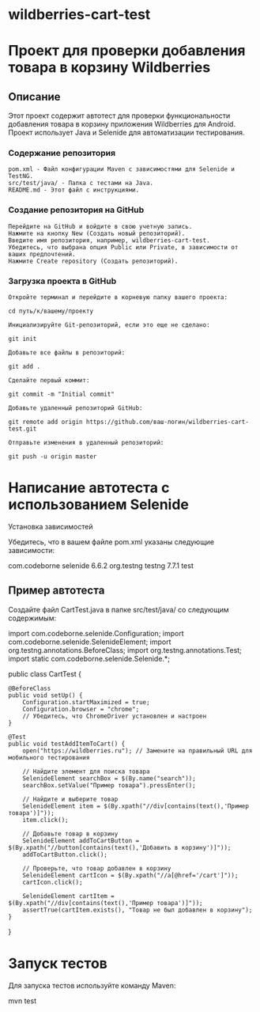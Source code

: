 # wildberries-cart-test

# Проект для проверки добавления товара в корзину Wildberries

## Описание

Этот проект содержит автотест для проверки функциональности добавления товара в корзину приложения Wildberries для Android. Проект использует Java и Selenide для автоматизации тестирования.

### Содержание репозитория

    pom.xml - Файл конфигурации Maven с зависимостями для Selenide и TestNG.
    src/test/java/ - Папка с тестами на Java.
    README.md - Этот файл с инструкциями.

### Создание репозитория на GitHub

    Перейдите на GitHub и войдите в свою учетную запись.
    Нажмите на кнопку New (Создать новый репозиторий).
    Введите имя репозитория, например, wildberries-cart-test.
    Убедитесь, что выбрана опция Public или Private, в зависимости от ваших предпочтений.
    Нажмите Create repository (Создать репозиторий).

### Загрузка проекта в GitHub

    Откройте терминал и перейдите в корневую папку вашего проекта:

    cd путь/к/вашему/проекту

    Инициализируйте Git-репозиторий, если это еще не сделано:

    git init

    Добавьте все файлы в репозиторий:

    git add .

    Сделайте первый коммит:

    git commit -m "Initial commit"

    Добавьте удаленный репозиторий GitHub:

    git remote add origin https://github.com/ваш-логин/wildberries-cart-test.git

    Отправьте изменения в удаленный репозиторий:

    git push -u origin master

# Написание автотеста с использованием Selenide
Установка зависимостей

Убедитесь, что в вашем файле pom.xml указаны следующие зависимости:

<dependency>
    <groupId>com.codeborne</groupId>
    <artifactId>selenide</artifactId>
    <version>6.6.2</version>
</dependency>
<dependency>
    <groupId>org.testng</groupId>
    <artifactId>testng</artifactId>
    <version>7.7.1</version>
    <scope>test</scope>
</dependency>

## Пример автотеста

Создайте файл CartTest.java в папке src/test/java/ со следующим содержимым:

import com.codeborne.selenide.Configuration;
import com.codeborne.selenide.SelenideElement;
import org.testng.annotations.BeforeClass;
import org.testng.annotations.Test;
import static com.codeborne.selenide.Selenide.*;

public class CartTest {

    @BeforeClass
    public void setUp() {
        Configuration.startMaximized = true;
        Configuration.browser = "chrome";
        // Убедитесь, что ChromeDriver установлен и настроен
    }

    @Test
    public void testAddItemToCart() {
        open("https://wildberries.ru"); // Замените на правильный URL для мобильного тестирования

        // Найдите элемент для поиска товара
        SelenideElement searchBox = $(By.name("search")); 
        searchBox.setValue("Пример товара").pressEnter();

        // Найдите и выберите товар
        SelenideElement item = $(By.xpath("//div[contains(text(),'Пример товара')]"));
        item.click();

        // Добавьте товар в корзину
        SelenideElement addToCartButton = $(By.xpath("//button[contains(text(),'Добавить в корзину')]"));
        addToCartButton.click();

        // Проверьте, что товар добавлен в корзину
        SelenideElement cartIcon = $(By.xpath("//a[@href='/cart']"));
        cartIcon.click();
        
        SelenideElement cartItem = $(By.xpath("//div[contains(text(),'Пример товара')]"));
        assertTrue(cartItem.exists(), "Товар не был добавлен в корзину");
    }
}

# Запуск тестов

Для запуска тестов используйте команду Maven:

mvn test
